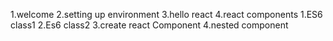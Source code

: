 1.welcome 
2.setting up environment
3.hello react 
4.react components
   1.ES6 class1
   2.Es6 class2
   3.create react Component
   4.nested component